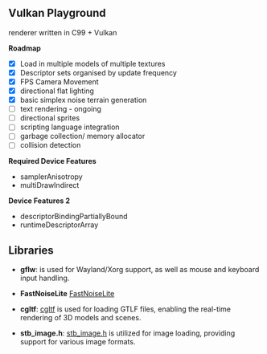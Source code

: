 ## Vulkan Playground

renderer written in C99 + Vulkan

**Roadmap**
 - [X] Load in multiple models of multiple textures
 - [X] Descriptor sets organised by update frequency
 - [X] FPS Camera Movement
 - [X] directional flat lighting
 - [X] basic simplex noise terrain generation
 - [ ] text rendering - ongoing
 - [ ] directional sprites
 - [ ] scripting language integration
 - [ ] garbage collection/ memory allocator
 - [ ] collision detection

**Required Device Features**
 - samplerAnisotropy
 - multiDrawIndirect

**Device Features 2**
 - descriptorBindingPartiallyBound
 - runtimeDescriptorArray

## Libraries

- **gflw**: is used for Wayland/Xorg support, as well as mouse and keyboard input handling.

- **FastNoiseLite** [FastNoiseLite](https://github.com/Auburn/FastNoiseLite/tree/master/C)

- **cgltf**: [cgltf](https://github.com/jkuhlmann/cgltf/tree/master) is used for loading GTLF files, enabling the real-time rendering of 3D models and scenes.

- **stb_image.h**: [stb_image.h](https://github.com/nothings/stb/blob/master/stb_image.h) is utilized for image loading, providing support for various image formats.


